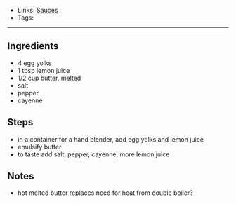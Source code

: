 - Links: [Sauces](Sauces/Sauces.md)
- Tags: 

---

## Ingredients
- 4 egg yolks
- 1 tbsp lemon juice
- 1/2 cup butter, melted
- salt
- pepper
- cayenne

## Steps
- in a container for a hand blender, add egg yolks and lemon juice
- emulsify butter
- to taste add salt, pepper, cayenne, more lemon juice

## Notes
- hot melted butter replaces need for heat from double boiler?